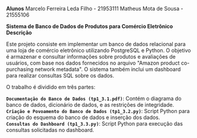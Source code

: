 **Alunos**
Marcelo Ferreira Leda Filho - 21953111
Matheus Mota de Sousa - 21555106

**Sistema de Banco de Dados de Produtos para Comércio Eletrônico**
</br>
**Descrição**

Este projeto consiste em implementar um banco de dados relacional para uma loja de comércio eletrônico utilizando PostgreSQL e Python. O objetivo é armazenar e consultar informações sobre produtos e avaliações de usuários, com base nos dados fornecidos no arquivo "Amazon product co-purchasing network metadata". O sistema também inclui um dashboard para realizar consultas SQL sobre os dados.

O trabalho é dividido em três partes:

**``Documentação do Banco de Dados (tp1_3.1.pdf)``**: Contém o diagrama do banco de dados, dicionário de dados, e as restrições de integridade.
</br>
**``Criação e Povoamento do Banco de Dados (tp1_3.2.py)``**: Script Python para criação do esquema do banco de dados e inserção dos dados.
</br>
**``Consultas do Dashboard (tp1_3.3.py)``**: Script Python para execução das consultas solicitadas no dashboard.
